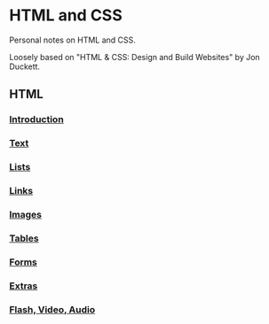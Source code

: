 # HTML and CSS
Personal notes on HTML and CSS.

Loosely based on "HTML & CSS: Design and Build Websites" by Jon Duckett.

## HTML
### [Introduction](html/introduction.md)
### [Text](html/text.md)
### [Lists](html/lists.md)
### [Links](html/links.md)
### [Images](html/images.md)
### [Tables](html/tables.md)
### [Forms](html/forms.md)
### [Extras](html/extras.md)
### [Flash, Video, Audio](html/flash-video-audio.md)
